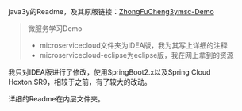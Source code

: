 java3y的Readme，及其原版链接：[ZhongFuCheng3ymsc-Demo](https://github.com/ZhongFuCheng3y/msc-Demo)

> 微服务学习Demo
>
> - microservicecloud文件夹为IDEA版，我为其写上详细的注释
> - microservicecloud-eclipse为eclipse版，我在网上拿到的资源

我只对IDEA版进行了修改，使用SpringBoot2.x以及Spring Cloud Hoxton.SR9，相较于之前，有了较大的改动。

详细的Readme在内层文件夹。